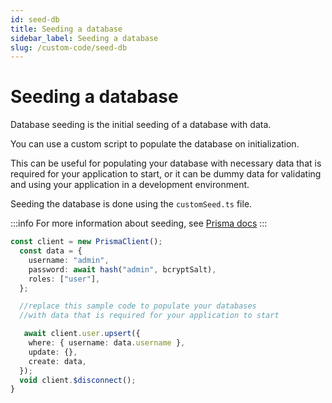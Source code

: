 ```yaml
---
id: seed-db
title: Seeding a database
sidebar_label: Seeding a database 
slug: /custom-code/seed-db
---
```


# Seeding a database

Database seeding is the initial seeding of a database with data.

You can  use a custom script to populate the database on initialization.

This can be useful for populating your database with necessary data that is required for your application to start, or it can be dummy data for validating and using your application in a development environment.

Seeding the database is done using the `customSeed.ts` file. 

:::info
For more information about seeding, see [Prisma docs](https://www.prisma.io/docs/guides/database/seed-database)
:::



```typescript
const client = new PrismaClient();
  const data = {
    username: "admin",
    password: await hash("admin", bcryptSalt),
    roles: ["user"],
  };

  //replace this sample code to populate your databases
  //with data that is required for your application to start

   await client.user.upsert({
    where: { username: data.username },
    update: {},
    create: data,
  });
  void client.$disconnect();
}
```
